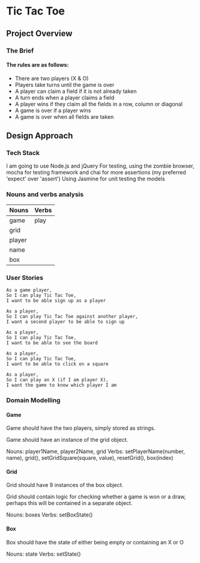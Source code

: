 # Tic Tac Toe

## Project Overview

### The Brief

#### The rules are as follows:

- There are two players (X & O)
- Players take turns until the game is over
- A player can claim a field if it is not already taken
- A turn ends when a player claims a field
- A player wins if they claim all the fields in a row, column or diagonal
- A game is over if a player wins
- A game is over when all fields are taken

## Design Approach

### Tech Stack

I am going to use Node.js and jQuery
For testing, using the zombie browser, mocha for testing framework and chai for more assertions (my preferred 'expect' over 'assert')
Using Jasmine for unit testing the models

### Nouns and verbs analysis

| Nouns   |   Verbs |
|---------|---------|
|game     | play    |
|grid     |         |
|player   |         |
|name     |         |
|box      |         |


### User Stories


```
As a game player,
So I can play Tic Tac Toe,
I want to be able sign up as a player

As a player,
So I can play Tic Tac Toe against another player,
I want a second player to be able to sign up

As a player,
So I can play Tic Tac Toe,
I want to be able to see the board

As a player,
So I can play Tic Tac Toe, 
I want to be able to click on a square

As a player,
So I can play an X (if I am player X),
I want the game to know which player I am
```


### Domain Modelling

#### Game

Game should have the two players, simply stored as strings.

Game should have an instance of the grid object.

Nouns: player1Name, player2Name, grid
Verbs: setPlayerName(number, name), grid(), setGridSquare(square, value), resetGrid(), box(index)

#### Grid

Grid should have 9 instances of the box object.

Grid should contain logic for checking whether a game is won or a draw, perhaps this will be contained in a separate object.

Nouns: boxes
Verbs: setBoxState()

#### Box

Box should have the state of either being empty or containing an X or O

Nouns: state
Verbs: setState()